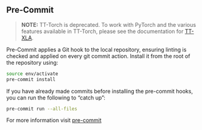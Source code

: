 
## Pre-Commit

> **NOTE:** TT-Torch is deprecated. To work with PyTorch and the various features available in TT-Torch, please see the documentation for [TT-XLA](https://github.com/tenstorrent/tt-xla/blob/main/README.md). 

Pre-Commit applies a Git hook to the local repository, ensuring linting is checked and applied on every git commit action. Install it from the root of the repository using:

```bash
source env/activate
pre-commit install
```

If you have already made commits before installing the pre-commit hooks, you can run the following to “catch up”:

```bash
pre-commit run --all-files
```

For more information visit [pre-commit](https://pre-commit.com/)
